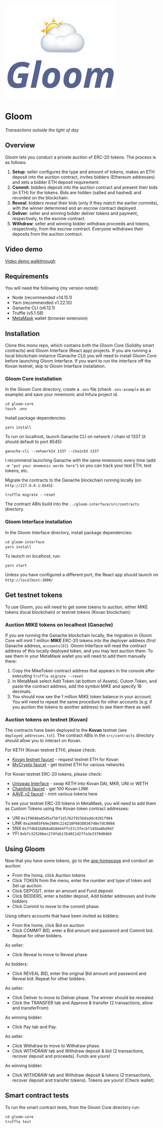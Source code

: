 ![Gloom logo](https://github.com/michaelsmueller/gloom-interface/blob/main/public/gloom-logo-large.png?raw=true)

# Gloom

_Transactions outside the light of day_

## Overview

Gloom lets you conduct a private auction of ERC-20 tokens. The process is as follows:

1. **Setup**: seller configures the type and amount of tokens, makes an ETH deposit into the auction contract, invites bidders (Ethereum addresses) and sets a bidder ETH deposit requirement.
2. **Commit**: bidders deposit into the auction contract and present their bids (in ETH) for the tokens. Bids are hidden (salted and hashed) and recorded on the blockchain.
3. **Reveal**: bidders reveal their bids (only if they match the earlier commits), with the winner determined and an escrow contract deployed.
4. **Deliver**: seller and winning bidder deliver tokens and payment, respectively, to the escrow contract.
5. **Withdraw**: seller and winning bidder withdraw proceeds and tokens, respectively, from the escrow contract. Everyone withdraws their deposits from the auction contract.

## Video demo

[Video demo walkthrough](https://vimeo.com/493971676)

## Requirements

You will need the following (my version noted):

- Node (recommended v14.15.1)
- Yarn (recommended v1.22.10)
- Ganache CLI (v6.12.1)
- Truffle (v5.1.58)
- [MetaMask](https://metamask.io/) wallet (browser extension)

## Installation

Clone this mono repo, which contains both the Gloom Core (Solidity smart contracts) and Gloom Interface (React app) projects. If you are running a local blockchain instance (Ganache CLI) you will need to install Gloom Core before launching Gloom Interface. If you want to run the interface off the Kovan testnet, skip to Gloom Interface installation.

### Gloom Core installation

In the Gloom Core directory, create a `.env` file (check `.env-example` as an example) and save your mnemonic and Infura project id.

```
cd gloom-core
touch .env
```

Install package dependencies:

```
yarn install
```

To run on localhost, launch Ganache CLI on network / chain id 1337 (it should default to port 8545):

```
ganache-cli --networkId 1337 --chainId 1337
```

I recommend launching Ganache with the same mnemonic every time (add `-m "put your mnemonic words here"`) so you can track your test ETH, test tokens, etc.

Migrate the contracts to the Ganache blockchain running locally (on `http://127.0.0.1:8545`):

```
truffle migrate --reset
```

The contract ABIs build into the `../gloom-interface/src/contracts` directory.

### Gloom Interface installation

In the Gloom Interface directory, install package dependencies:

```
cd gloom-interface
yarn install
```

To launch on localhost, run:

```
yarn start
```

Unless you have configured a different port, the React app should launch on `http://localhost:3000/`

## Get testnet tokens

To use Gloom, you will need to get some tokens to auction, either MIKE tokens (local blockchain) or testnet tokens (Kovan blockchain):

### Auction MIKE tokens on localhost (Ganache)

If you are running the Ganache blockchain locally, the migration in Gloom Core will mint 1 million **MIKE** ERC-20 tokens into the deployer address (first Ganache address, `accounts[0]`). Gloom Interface will read the contract address of this locally deployed token, and you may test auction them. To see them in your MetaMask wallet you will need to add them manually there:

1. Copy the MikeToken contract address that appears in the console after executing `truffle migrate --reset`
2. In MetaMask select Add Token (at bottom of Assets), Cutom Token, and paste the contract address, add the symbol MIKE and specify 18 decimals.
3. You should now see the 1 million MIKE token balance in your account. You will need to repeat the same procedure for other accounts (e.g. if you auction the tokens to another address) to see them there as well.

### Auction tokens on testnet (Kovan)

The contracts have been deployed to the **Kovan** testnet (see `deployed_addresses.txt`). The contract ABIs in the `src/contracts` directory should allow you to interact on Kovan.

For KETH (Kovan testnet ETH), please check:

- [Kovan testnet faucet](https://gitter.im/kovan-testnet/faucet#) - request testnet ETH for Kovan
- [MyCrypto faucet](https://app.mycrypto.com/faucet) - get testnet ETH for various networks

For Kovan testnet ERC-20 tokens, please check:

- [Uniswap Interface](https://app.uniswap.org/) - swap KETH into Kovan DAI, MKR, UNI or WETH
- [Chainlink faucet](https://kovan.chain.link/) - get 100 Kovan LINK
- [AAVE v2 faucet](https://testnet.aave.com/faucet) - mint various tokens here

To see your testnet ERC-20 tokens in MetaMask, you will need to add them as Custom Tokens using the Kovan token contract addresses:

- UNI `0x1f9840a85d5af5bf1d1762f925bdaddc4201f984`
- LINK `0xa36085F69e2889c224210F603D836748e7dC0088`
- SNX `0x7fdb81b0b8a010dd4ffc57c3fecbf145ba8bd947`
- YFI `0xb7c325266ec274feb1354021d27fa3e3379d840d`

## Using Gloom

Now that you have some tokens, go to the [app homepage](http://localhost:3000/) and conduct an auction:

- From the homa, click Auction tokens
- Click TOKEN from the menu, enter the number and type of token and Set up auction.
- Click DEPOSIT, enter an amount and Fund deposit
- Click BIDDERS, enter a bidder deposit, Add bidder addresses and Invite bidders
- Click Commit to move to the commit phase.

Using others accounts that have been invited as bidders:

- From the home, click Bid on auction
- Click COMMIT BID, enter a Bid amount and password and Commit bid. Repeat for other bidders.

As seller:

- Click Reveal to move to Reveal phase

As bidders:

- Click REVEAL BID, enter the original Bid amount and password and Reveal bid. Repeat for other bidders.

As seller:

- Click Deliver to move to Deliver phase. The winner should be revealed.
- Click the TRANSFER tab and Approve & transfer (2 transactions, allow and transferFrom)

As winning bidder:

- Click Pay tab and Pay.

As seller:

- Click Withdraw to move to Withdraw phase.
- Click WITHDRAW tab and Withdraw deposit & bid (2 transactions, recover deposit and proceeds). Funds are yours!

As winning bidder:

- Click WITHDRAW tab and Withdraw deposit & tokens (2 transactions, recover deposit and transfer tokens). Tokens are yours! (Check wallet)

## Smart contract tests

To run the smart contract tests, from the Gloom Core directory run:

```
cd gloom-core
truffle test
```
